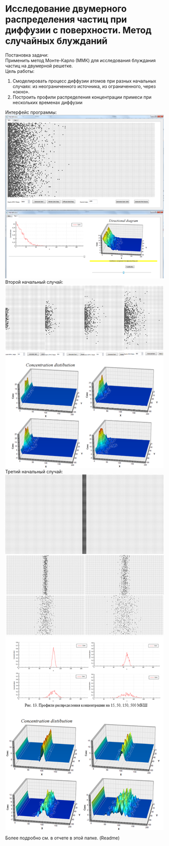# Исследование двумерного распределения частиц при диффузии с поверхности. Метод случайных блужданий
Постановка задачи:  
Применить метод Монте-Карло (ММК) для исследования блуждания частиц на двумерной решетке.  
Цель работы:  
1. Смоделировать процесс диффузии атомов при разных начальных случаях: из неограниченного источника, из ограниченного, через «окно».
2. Построить профили распределения концентрации примеси при нескольких временах диффузии

Интерфейс программы:  
![Alt text](https://github.com/AlexeySource/Learning/blob/master/Screenshots/Dif1.png?raw=true)
Второй начальный случай:  
![Alt text](https://github.com/AlexeySource/Learning/blob/master/Screenshots/Dif2.png?raw=true)  
![Alt text](https://github.com/AlexeySource/Learning/blob/master/Screenshots/Dif3.png?raw=true)  
Третий начальный случай:  
![Alt text](https://github.com/AlexeySource/Learning/blob/master/Screenshots/Dif4.png?raw=true)  
![Alt text](https://github.com/AlexeySource/Learning/blob/master/Screenshots/Dif5.png?raw=true)  
![Alt text](https://github.com/AlexeySource/Learning/blob/master/Screenshots/Dif6.png?raw=true)  





Более подробно см. в отчете в этой папке. (Readme)
